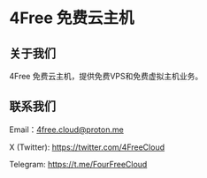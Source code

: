 # 4Free 免费云主机

## 关于我们

4Free 免费云主机，提供免费VPS和免费虚拟主机业务。

## 联系我们

Email：4free.cloud@proton.me

X (Twitter): https://twitter.com/4FreeCloud

Telegram: https://t.me/FourFreeCloud
